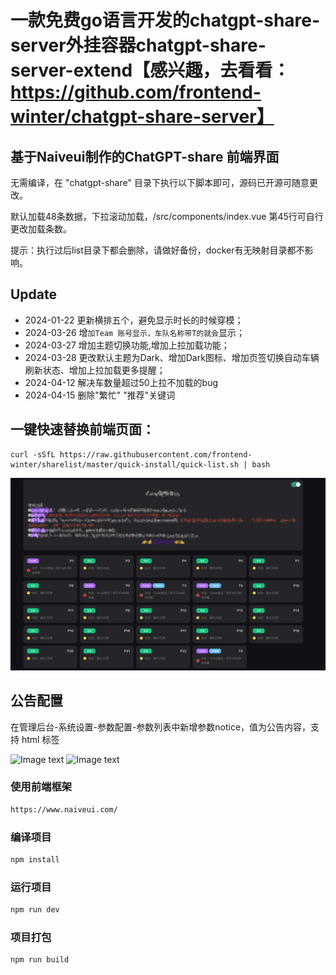 # 一款免费go语言开发的chatgpt-share-server外挂容器chatgpt-share-server-extend【感兴趣，去看看：https://github.com/frontend-winter/chatgpt-share-server】

## 基于Naiveui制作的ChatGPT-share 前端界面

无需编译，在 "chatgpt-share" 目录下执行以下脚本即可，源码已开源可随意更改。

默认加载48条数据，下拉滚动加载，/src/components/index.vue 第45行可自行更改加载条数。

提示：执行过后list目录下都会删除，请做好备份，docker有无映射目录都不影响。

## Update
- 2024-01-22 更新横排五个，避免显示时长的时候穿模；
- 2024-03-26 增`加Team 账号显示，车队名称带T的就会`显示；
- 2024-03-27 增加主题切换功能,增加上拉加载功能；
- 2024-03-28 更改默认主题为Dark、增加Dark图标、增加页签切换自动车辆刷新状态、增加上拉加载更多提醒；
- 2024-04-12 解决车数量超过50上拉不加载的bug
- 2024-04-15 删除"繁忙" "推荐"关键词


## 一键快速替换前端页面：
```shell
curl -sSfL https://raw.githubusercontent.com/frontend-winter/sharelist/master/quick-install/quick-list.sh | bash
```

![Image text](./quick-install/home.png)


## 公告配置
在管理后台-系统设置-参数配置-参数列表中新增参数notice，值为公告内容，支持 html 标签

![Image text](https://chatgpt-share-server.xyhelper.cn/assets/notice1-U7IuKWIa.png)
![Image text](https://chatgpt-share-server.xyhelper.cn/assets/notice2-umTyfMe7.png)

### 使用前端框架
```html
https://www.naiveui.com/
```
### 编译项目
```sh
npm install
```

### 运行项目

```sh
npm run dev
```

### 项目打包

```sh
npm run build
```
